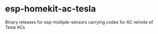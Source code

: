 # esp-homekit-ac-tesla
Binary releases for esp-multiple-sensors carrying codes for AC remote of Tesla ACs

